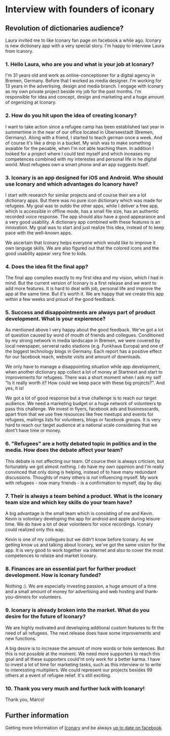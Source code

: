 # Interview with founders of iconary
## Revolution of dictionaries audience?

Laura invited me to like Iconary fan page on facebook a while ago. Iconary is new dictionary app with a very special story. I'm happy to interview Laura from Icanory.

### 1. Hello Laura, who are you and what is your job at Iconary?

I'm 31 years old and work as online-conceptioner for a digital agency in Bremen, Germany. Before that I worked as media designer. I'm working for 13 years in the advertising, design and media branch. I engage with Iconary as my own private project beside my job for the past months. I'm responsible for idea and concept, design and marketing and a huge amount of orgenizing at Iconary.

### 2. How do you hit upon the idea of creating Iconary?

I want to take action since a refugee camp has been established last year in summertime in the near of our office located in Überseestadt (Bremen, Germany). Along with a friend, I started to teach german once a week. And of course it's like a drop in a bucket. My wish was to make something avaiable for the peoable, when I'm not able teaching them. In addition I looked for a project where I could test myself and which inceases my competences combined with my interestes and personal life in he digital world. Most refugees own a smart phone and an app suggests itself.

### 3. Iconary is an app designed for iOS and Android. Who should use Iconary and which advantages do Icanory have?

I start with research for similar projects and of course their are a lot dictionary apps. But there was no pure icon dictionary which was made for refugees. My goal was to outdo the other apps, while I deliver a free app, which is accessible in offline mode, has a small file size, has an authentic recorded voice response. The app should also have a good appearance and a very good usability. A dictionary app combined with these features is an innovation. My goal was to start and just realize this idea, instead of to keep pace with the well-known apps.

We ascertain that Iconary helps everyone which would like to improve it own languge skills. We are also figured out that the colored icons and the good usability appear very fine to kids.

### 4. Does the idea fit the final app?

The final app complies exactly to my first idea and my vision, which I had in mind. But the current version of Iconary is a first release and we want to add more features. It is hard to deal with job, personal life and improve the app at the same time. But it's worth it. We are happy that we create this app within a few weeks and proud of the good feedback.

### 5. Success and disappointments are always part of product development. What is your expierence?

As mentioned above I very happy about the good feedback. We've got a lot of question caused by word of mouth of friends and collegues. Conditioned by my strong network in media landscape in Bremen, we were covered by local newspaper, serveral radio stadions (e.g. Funkhaus Europa) and one of the biggest technology blogs in Germany. Each report has a positive effect for our facebook reach, website visits and amount of downloads.

We only have to manage a disappointing situation while app development, when another dictionary app collect a lot of money at Startnext and start to improvements for refugees. There was a short moment when I ask my self "Is it really worth it? How could we keep pace with these big projects?". And yes, it is!

We got a lot of good response but a true challenge is to reach our target audience. We need a marketing budget or a huge network of volunteers tp pass this challenge. We invest in flyers, facebook ads and businesscards, apart from that we use free resources like free meetups and events for refugees, mailings lists for volunteers, blogs or facebook groups. It is very hard to reach our target audience at a national scale considering that we dont't have time or money.

### 6. "Refugees" are a hotly debated topic in politics and in the media. How does the debate affect your team?

This debate is not affecting our team. Of cource their is always crticism, but fortunately we got almost nothing. I do have my own oppinion and I'm really convinced that only doing is helping, instead of to have many redundant discussions. Thoughts of many others is not influencing myself. My work with refugees - now many friends - is a confirmation to myself, day by day.

### 7. Their is always a team behind a product. What is the iconary team size and which key skills do your team have?

A big advantage is the small team which is consisting of me and Kevin. Kevin is volontary developing the app for android and apple during leisure time. We do have a lot of dear volonteers for voice recordings. Iconary could realized only this way.

Kevin is one of my collegues but we didn't know before Iconary. As we getting know us and talking about Iconary, we've got the same vision for the app. It is very good to work together via internet and also to cover the most competences to relaize and market Iconary.

### 8. Finances are an essential part for further product development. How is Iconary funded?

Nothing :). We are especially investing passion, a huge amount of a time and a small amount of money for advertising and web hosting and thank-you-dinners for volunteers. 

### 9. Iconary is already broken into the market. What do you desire for the future of Iconary?

We are highly motivated and developing additonal custom features to fit the need of all refugees. The next release does have some improvements and new functions.

A big desire is to increase the amount of more words or hole sentences. But this is not possible at the moment. We need more supporters to reach this goal and all these supporters could'nt only work for a better karma. I have to invest a lot of time for marketing tasks, such as this interview or to write to interessting multipliers. We could represent our projects besides 99 others at a event of refugee relief. It's still exciting.

### 10. Thank you very much and further luck with Iconary!

Thank you, Marco!

## Further information

Getting more Information of <a href="http://iconary.eu/" target="_blank">Iconary</a> and be always <a href="https://www.facebook.com/iconary" target="_blank">up to date on facebook</a>.
